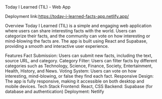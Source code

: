 Today I Learned (TIL) - Web App

Deployment link:https://today-i-learned-facts-app.netlify.app/

Overview
Today I Learned (TIL) is a simple and engaging web application where users can share interesting facts with the world. Users can categorize their facts, and the community can vote on how interesting or mind-blowing the facts are. The app is built using React and Supabase, providing a smooth and interactive user experience.

Features
Fact Submission: Users can submit new facts, including the text, source URL, and category.
Category Filter: Users can filter facts by different categories such as Technology, Science, Finance, Society, Entertainment, Health, History, and News.
Voting System: Users can vote on how interesting, mind-blowing, or false they find each fact.
Responsive Design: The app is fully responsive, making it accessible on both desktop and mobile devices.
Tech Stack
Frontend: React, CSS
Backend: Supabase (for database and authentication)
Deployment: Netlify

